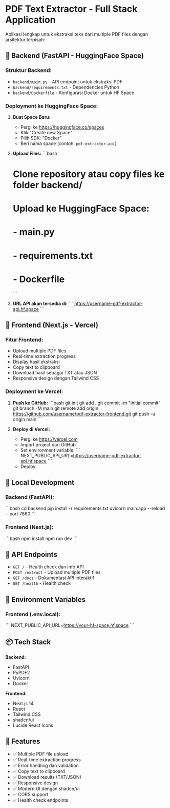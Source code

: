 # PDF Text Extractor - Full Stack Application

Aplikasi lengkap untuk ekstraksi teks dari multiple PDF files dengan arsitektur terpisah:

## 🎯 Backend (FastAPI - HuggingFace Space)

### Struktur Backend:
- `backend/main.py` - API endpoint untuk ekstraksi PDF
- `backend/requirements.txt` - Dependencies Python
- `backend/Dockerfile` - Konfigurasi Docker untuk HF Space

### Deployment ke HuggingFace Space:

1. **Buat Space Baru:**
   - Pergi ke https://huggingface.co/spaces
   - Klik "Create new Space"
   - Pilih SDK: "Docker"
   - Beri nama space (contoh: `pdf-extractor-api`)

2. **Upload Files:**
   \`\`\`bash
   # Clone repository atau copy files ke folder backend/
   # Upload ke HuggingFace Space:
   # - main.py
   # - requirements.txt  
   # - Dockerfile
   \`\`\`

3. **URL API akan tersedia di:**
   \`\`\`
   https://username-pdf-extractor-api.hf.space
   \`\`\`

## 🎨 Frontend (Next.js - Vercel)

### Fitur Frontend:
- Upload multiple PDF files
- Real-time extraction progress
- Display hasil ekstraksi
- Copy text to clipboard
- Download hasil sebagai TXT atau JSON
- Responsive design dengan Tailwind CSS

### Deployment ke Vercel:

1. **Push ke GitHub:**
   \`\`\`bash
   git init
   git add .
   git commit -m "Initial commit"
   git branch -M main
   git remote add origin https://github.com/username/pdf-extractor-frontend.git
   git push -u origin main
   \`\`\`

2. **Deploy di Vercel:**
   - Pergi ke https://vercel.com
   - Import project dari GitHub
   - Set environment variable:
     \`\`\`
     NEXT_PUBLIC_API_URL=https://username-pdf-extractor-api.hf.space
     \`\`\`
   - Deploy

## 🚀 Local Development

### Backend (FastAPI):
\`\`\`bash
cd backend
pip install -r requirements.txt
uvicorn main:app --reload --port 7860
\`\`\`

### Frontend (Next.js):
\`\`\`bash
npm install
npm run dev
\`\`\`

## 📝 API Endpoints

- `GET /` - Health check dan info API
- `POST /extract` - Upload multiple PDF files
- `GET /docs` - Dokumentasi API interaktif
- `GET /health` - Health check

## 🔧 Environment Variables

### Frontend (.env.local):
\`\`\`
NEXT_PUBLIC_API_URL=https://your-hf-space.hf.space
\`\`\`

## 📦 Tech Stack

**Backend:**
- FastAPI
- PyPDF2
- Uvicorn
- Docker

**Frontend:**
- Next.js 14
- React
- Tailwind CSS
- shadcn/ui
- Lucide React Icons

## 🎯 Features

- ✅ Multiple PDF file upload
- ✅ Real-time extraction progress
- ✅ Error handling dan validation
- ✅ Copy text to clipboard
- ✅ Download results (TXT/JSON)
- ✅ Responsive design
- ✅ Modern UI dengan shadcn/ui
- ✅ CORS support
- ✅ Health check endpoints
